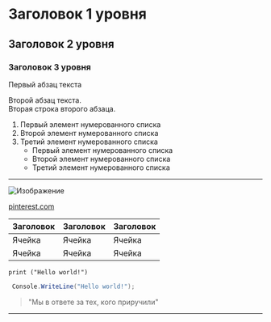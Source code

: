 # Заголовок 1 уровня
## Заголовок 2 уровня
### Заголовок 3 уровня
Первый абзац текста

Второй абзац текста.  
Вторая строка второго абзаца.
1. Первый элемент нумерованного списка
2. Второй элемент нумерованного списка
3. Третий элемент нумерованного списка
    - Первый элемент нумерованного списка
    - Второй элемент нумерованного списка
    - Третий элемент нумерованного списка
---
![Изображение](https://i.pinimg.com/564x/61/75/bc/6175bc151b2c769a35b28a24173e699b.jpg)

[pinterest.com](https://ru.pinterest.com)

|Заголовок|Заголовок|Заголовок|
|---------|---------|---------|
|Ячейка   |Ячейка   |Ячейка   |
|Ячейка   |Ячейка   |Ячейка   |

```
print ("Hello world!")
```
```C#
 Console.WriteLine("Hello world!");
```
> "Мы в ответе за тех, кого приручили"
---